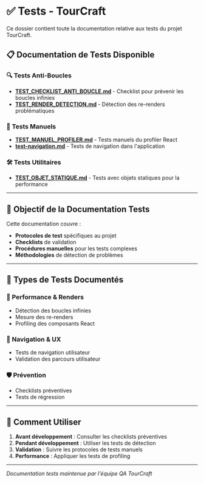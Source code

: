 # ✅ Tests - TourCraft

Ce dossier contient toute la documentation relative aux tests du projet TourCraft.

## 📋 **Documentation de Tests Disponible**

### 🔍 **Tests Anti-Boucles**
- [**TEST_CHECKLIST_ANTI_BOUCLE.md**](./TEST_CHECKLIST_ANTI_BOUCLE.md) - Checklist pour prévenir les boucles infinies
- [**TEST_RENDER_DETECTION.md**](./TEST_RENDER_DETECTION.md) - Détection des re-renders problématiques

### 🧪 **Tests Manuels**
- [**TEST_MANUEL_PROFILER.md**](./TEST_MANUEL_PROFILER.md) - Tests manuels du profiler React
- [**test-navigation.md**](./test-navigation.md) - Tests de navigation dans l'application

### 🛠️ **Tests Utilitaires**
- [**TEST_OBJET_STATIQUE.md**](./TEST_OBJET_STATIQUE.md) - Tests avec objets statiques pour la performance

---

## 🎯 **Objectif de la Documentation Tests**

Cette documentation couvre :
- **Protocoles de test** spécifiques au projet
- **Checklists** de validation
- **Procédures manuelles** pour les tests complexes
- **Méthodologies** de détection de problèmes

---

## 🚀 **Types de Tests Documentés**

### **🔄 Performance & Renders**
- Détection des boucles infinies
- Mesure des re-renders
- Profiling des composants React

### **🧭 Navigation & UX**
- Tests de navigation utilisateur
- Validation des parcours utilisateur

### **🛡️ Prévention**
- Checklists préventives
- Tests de régression

---

## 📝 **Comment Utiliser**

1. **Avant développement** : Consulter les checklists préventives
2. **Pendant développement** : Utiliser les tests de détection
3. **Validation** : Suivre les protocoles de tests manuels
4. **Performance** : Appliquer les tests de profiling

---

*Documentation tests maintenue par l'équipe QA TourCraft* 